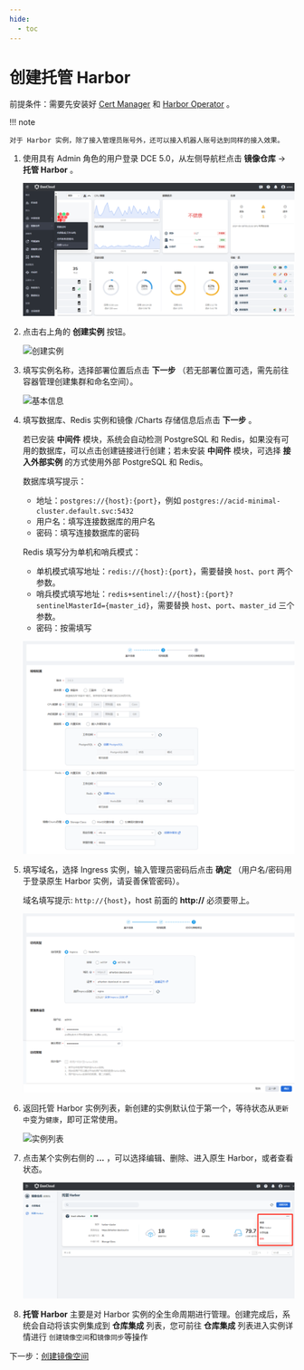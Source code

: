 ```yaml
---
hide:
  - toc
---
```


# 创建托管 Harbor

前提条件：需要先安装好 [Cert Manager](https://cert-manager.io/docs/installation/) 和 [Harbor Operator](./operator.md) 。

!!! note

    对于 Harbor 实例，除了接入管理员账号外，还可以接入机器人账号达到同样的接入效果。

1. 使用具有 Admin 角色的用户登录 DCE 5.0，从左侧导航栏点击 __镜像仓库__ -> __托管 Harbor__ 。

    ![harbor 实例入口](../images/harbor-access.png)

2. 点击右上角的 __创建实例__ 按钮。

    ![创建实例](https://docs.daocloud.io/daocloud-docs-images/docs/kangaroo/images/hosted02.png)

3. 填写实例名称，选择部署位置后点击 __下一步__ （若无部署位置可选，需先前往容器管理创建集群和命名空间）。

    ![基本信息](https://docs.daocloud.io/daocloud-docs-images/docs/kangaroo/images/hosted03.png)

4. 填写数据库、Redis 实例和镜像 /Charts 存储信息后点击 __下一步__ 。

    若已安装  __中间件__ 模块，系统会自动检测 PostgreSQL 和 Redis，如果没有可用的数据库，可以点击创建链接进行创建；若未安装 __中间件__ 模块，可选择 __接入外部实例__ 的方式使用外部 PostgreSQL 和 Redis。

    数据库填写提示：

    -  地址：`postgres://{host}:{port}`，例如 `postgres://acid-minimal-cluster.default.svc:5432`
    -  用户名：填写连接数据库的用户名
    -  密码：填写连接数据库的密码

    Redis 填写分为单机和哨兵模式：

    - 单机模式填写地址：`redis://{host}:{port}`，需要替换 `host`、`port` 两个参数。
    - 哨兵模式填写地址：`redis+sentinel://{host}:{port}?sentinelMasterId={master_id}`，需要替换 `host`、`port`、`master_id` 三个参数。
    - 密码：按需填写

    ![规格配置](../images/hosted04.png)

5. 填写域名，选择 Ingress 实例，输入管理员密码后点击 __确定__ （用户名/密码用于登录原生 Harbor 实例，请妥善保管密码）。

    域名填写提示: `http://{host}`，host 前面的 __http://__ 必须要带上。

    ![访问与策略绑定](../images/hosted05.png)

6. 返回托管 Harbor 实例列表，新创建的实例默认位于第一个，等待状态从`更新中`变为`健康`，即可正常使用。

    ![实例列表](https://docs.daocloud.io/daocloud-docs-images/docs/kangaroo/images/hosted06.png)

7. 点击某个实例右侧的 __...__ ，可以选择编辑、删除、进入原生 Harbor，或者查看状态。

    ![更多操作](../images/hosted07.png)

8.  __托管 Harbor__ 主要是对 Harbor 实例的全生命周期进行管理。创建完成后，系统会自动将该实例集成到 __仓库集成__ 列表，您可前往 __仓库集成__ 列表进入实例详情进行 `创建镜像空间`和`镜像同步`等操作

下一步：[创建镜像空间](../integrate/integrate-admin/registry-space.md)
